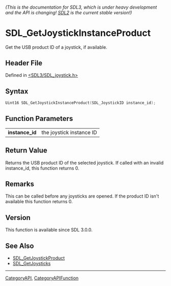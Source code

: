 ###### (This is the documentation for SDL3, which is under heavy development and the API is changing! [SDL2](https://wiki.libsdl.org/SDL2/) is the current stable version!)
# SDL_GetJoystickInstanceProduct

Get the USB product ID of a joystick, if available.

## Header File

Defined in [<SDL3/SDL_joystick.h>](https://github.com/libsdl-org/SDL/blob/main/include/SDL3/SDL_joystick.h)

## Syntax

```c
Uint16 SDL_GetJoystickInstanceProduct(SDL_JoystickID instance_id);

```

## Function Parameters

|                     |                          |
| ------------------- | ------------------------ |
| **instance_id**     | the joystick instance ID |

## Return Value

Returns the USB product ID of the selected joystick. If called with an
invalid instance_id, this function returns 0.

## Remarks

This can be called before any joysticks are opened. If the product ID isn't
available this function returns 0.

## Version

This function is available since SDL 3.0.0.

## See Also

* [SDL_GetJoystickProduct](SDL_GetJoystickProduct)
* [SDL_GetJoysticks](SDL_GetJoysticks)

----
[CategoryAPI](CategoryAPI), [CategoryAPIFunction](CategoryAPIFunction)

